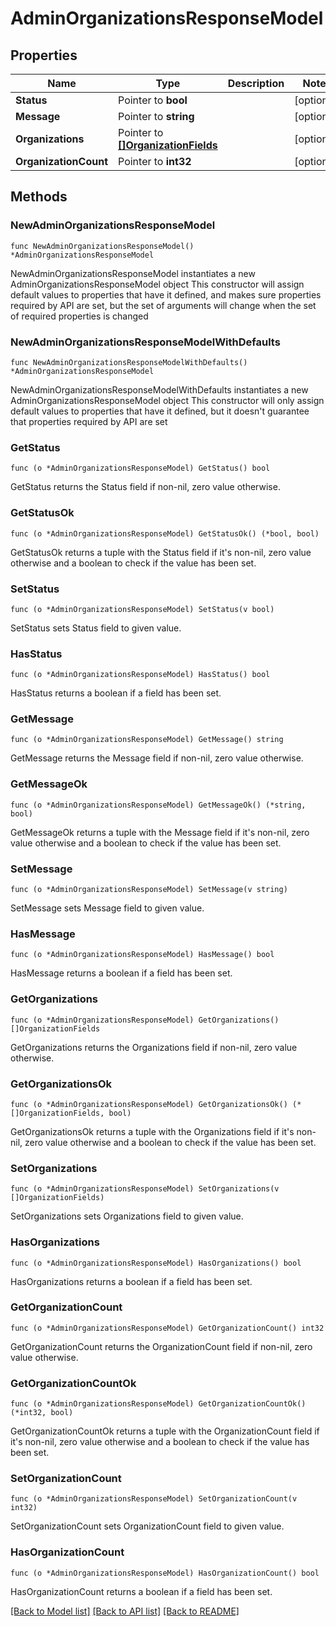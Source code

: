 # AdminOrganizationsResponseModel

## Properties

Name | Type | Description | Notes
------------ | ------------- | ------------- | -------------
**Status** | Pointer to **bool** |  | [optional] 
**Message** | Pointer to **string** |  | [optional] 
**Organizations** | Pointer to [**[]OrganizationFields**](OrganizationFields.md) |  | [optional] 
**OrganizationCount** | Pointer to **int32** |  | [optional] 

## Methods

### NewAdminOrganizationsResponseModel

`func NewAdminOrganizationsResponseModel() *AdminOrganizationsResponseModel`

NewAdminOrganizationsResponseModel instantiates a new AdminOrganizationsResponseModel object
This constructor will assign default values to properties that have it defined,
and makes sure properties required by API are set, but the set of arguments
will change when the set of required properties is changed

### NewAdminOrganizationsResponseModelWithDefaults

`func NewAdminOrganizationsResponseModelWithDefaults() *AdminOrganizationsResponseModel`

NewAdminOrganizationsResponseModelWithDefaults instantiates a new AdminOrganizationsResponseModel object
This constructor will only assign default values to properties that have it defined,
but it doesn't guarantee that properties required by API are set

### GetStatus

`func (o *AdminOrganizationsResponseModel) GetStatus() bool`

GetStatus returns the Status field if non-nil, zero value otherwise.

### GetStatusOk

`func (o *AdminOrganizationsResponseModel) GetStatusOk() (*bool, bool)`

GetStatusOk returns a tuple with the Status field if it's non-nil, zero value otherwise
and a boolean to check if the value has been set.

### SetStatus

`func (o *AdminOrganizationsResponseModel) SetStatus(v bool)`

SetStatus sets Status field to given value.

### HasStatus

`func (o *AdminOrganizationsResponseModel) HasStatus() bool`

HasStatus returns a boolean if a field has been set.

### GetMessage

`func (o *AdminOrganizationsResponseModel) GetMessage() string`

GetMessage returns the Message field if non-nil, zero value otherwise.

### GetMessageOk

`func (o *AdminOrganizationsResponseModel) GetMessageOk() (*string, bool)`

GetMessageOk returns a tuple with the Message field if it's non-nil, zero value otherwise
and a boolean to check if the value has been set.

### SetMessage

`func (o *AdminOrganizationsResponseModel) SetMessage(v string)`

SetMessage sets Message field to given value.

### HasMessage

`func (o *AdminOrganizationsResponseModel) HasMessage() bool`

HasMessage returns a boolean if a field has been set.

### GetOrganizations

`func (o *AdminOrganizationsResponseModel) GetOrganizations() []OrganizationFields`

GetOrganizations returns the Organizations field if non-nil, zero value otherwise.

### GetOrganizationsOk

`func (o *AdminOrganizationsResponseModel) GetOrganizationsOk() (*[]OrganizationFields, bool)`

GetOrganizationsOk returns a tuple with the Organizations field if it's non-nil, zero value otherwise
and a boolean to check if the value has been set.

### SetOrganizations

`func (o *AdminOrganizationsResponseModel) SetOrganizations(v []OrganizationFields)`

SetOrganizations sets Organizations field to given value.

### HasOrganizations

`func (o *AdminOrganizationsResponseModel) HasOrganizations() bool`

HasOrganizations returns a boolean if a field has been set.

### GetOrganizationCount

`func (o *AdminOrganizationsResponseModel) GetOrganizationCount() int32`

GetOrganizationCount returns the OrganizationCount field if non-nil, zero value otherwise.

### GetOrganizationCountOk

`func (o *AdminOrganizationsResponseModel) GetOrganizationCountOk() (*int32, bool)`

GetOrganizationCountOk returns a tuple with the OrganizationCount field if it's non-nil, zero value otherwise
and a boolean to check if the value has been set.

### SetOrganizationCount

`func (o *AdminOrganizationsResponseModel) SetOrganizationCount(v int32)`

SetOrganizationCount sets OrganizationCount field to given value.

### HasOrganizationCount

`func (o *AdminOrganizationsResponseModel) HasOrganizationCount() bool`

HasOrganizationCount returns a boolean if a field has been set.


[[Back to Model list]](../README.md#documentation-for-models) [[Back to API list]](../README.md#documentation-for-api-endpoints) [[Back to README]](../README.md)


